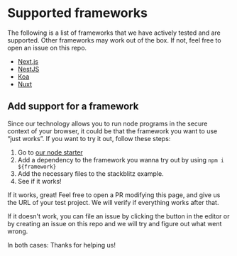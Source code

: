 # Supported frameworks

The following is a list of frameworks that we have actively tested and are supported. Other frameworks may work out of the box. If not, feel free to open an issue on this repo.

- [Next.js](https://stackblitz.com/fork/nextjs)
- [NestJS](https://stackblitz.com/fork/nestjs-starter)
- [Koa](https://stackblitz.com/edit/koa-starter)
- [Nuxt](https://stackblitz.com/github/nuxt/starter/tree/stackblitz)

## Add support for a framework

Since our technology allows you to run node programs in the secure context of your browser, it could be that the framework you want to use “just works”. If you want to try it out, follow these steps:

1. Go to <a href="https://stackblitz.com/fork/node" target="_blank">our node starter</a>
2. Add a dependency to the framework you wanna try out by using `npm i ${framework}`
3. Add the necessary files to the stackblitz example.
4. See if it works!

If it works, great! Feel free to open a PR modifying this page, and give us the URL of your test project. We will verify if everything works after that.

If it doesn't work, you can file an issue by clicking the button in the editor or by creating an issue on this repo and we will try and figure out what went wrong.

In both cases: Thanks for helping us!
